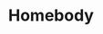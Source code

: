 ---
pid: ws72
title: Homebody
location_transcription: unsure
coordinates: "[-75.152302096822, 39.946940469492]"
zipcode: '19145'
gen_neighborhood: South Philadelphia
neighborhood: Passyunk
outside_phl: 
age: '19'
age_range: 13-19
instagram: 
image_file_name: ws_72.jpg
proposal_transcription: |-
  Get one of the oldest houses in Phila, - decorate each room for a decade
  - ex: Kitchen represents 1970's philadelphia + what a kitchen would look like
  - living room = 1980's + what a 1980's living room would look like
  - etc
topic: History
topic_summary: '0'
type: Building
keywords_other: house, 1970s, 1980s
credit: Gianna Colantuono
image_labels: 
twitter: 
facebook: 
permalink: "/monuments/ws72/"
layout: item-page
---